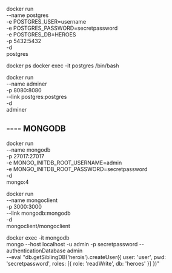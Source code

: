 docker run \
 --name postgres \
 -e POSTGRES_USER=username \
 -e POSTGRES_PASSWORD=secretpassword \
 -e POSTGRES_DB=HEROES \
 -p 5432:5432 \
 -d \
 postgres

docker ps
docker exec -it postgres /bin/bash

docker run \
 --name adminer \
 -p 8080:8080 \
 --link postgres:postgres \
 -d \
 adminer

## ---- MONGODB

docker run \
 --name mongodb \
 -p 27017:27017 \
 -e MONGO_INITDB_ROOT_USERNAME=admin \
 -e MONGO_INITDB_ROOT_PASSWORD=secretpassword \
 -d \
 mongo:4

docker run \
 --name mongoclient \
 -p 3000:3000 \
 --link mongodb:mongodb \
 -d \
 mongoclient/mongoclient

docker exec -it mongodb \
 mongo --host localhost -u admin -p secretpassword --authenticationDatabase admin \
 --eval "db.getSiblingDB('herois').createUser({ user: 'user', pwd: 'secretpassword', roles: [{ role: 'readWrite', db: 'heroes' }] })"
